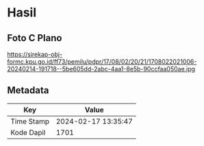 # Hasil

## Foto C Plano

https://sirekap-obj-formc.kpu.go.id/ff73/pemilu/pdpr/17/08/02/20/21/1708022021006-20240214-191718--5be605dd-2abc-4aa1-8e5b-90ccfaa050ae.jpg


## Metadata

| Key        | Value               |
| ---------- | ------------------- |
| Time Stamp | 2024-02-17 13:35:47 |
| Kode Dapil | 1701                |




